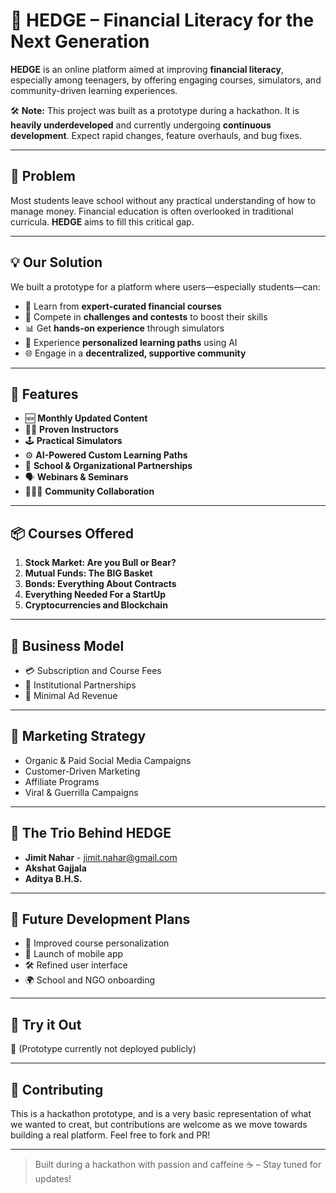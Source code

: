 # 💸 HEDGE – Financial Literacy for the Next Generation

**HEDGE** is an online platform aimed at improving **financial literacy**, especially among teenagers, by offering engaging courses, simulators, and community-driven learning experiences.

🛠️ **Note:** This project was built as a prototype during a hackathon. It is **heavily underdeveloped** and currently undergoing **continuous development**. Expect rapid changes, feature overhauls, and bug fixes.

---

## 🎯 Problem

Most students leave school without any practical understanding of how to manage money. Financial education is often overlooked in traditional curricula. **HEDGE** aims to fill this critical gap.

---

## 💡 Our Solution

We built a prototype for a platform where users—especially students—can:

- 📘 Learn from **expert-curated financial courses**
- 🧠 Compete in **challenges and contests** to boost their skills
- 📊 Get **hands-on experience** through simulators
- 🤖 Experience **personalized learning paths** using AI
- 🌐 Engage in a **decentralized, supportive community**

---

## 🌟 Features

- 🆕 **Monthly Updated Content**
- 🧑‍🏫 **Proven Instructors**
- 🕹️ **Practical Simulators**
- ⚙️ **AI-Powered Custom Learning Paths**
- 🧩 **School & Organizational Partnerships**
- 🗣️ **Webinars & Seminars**
- 🧑‍🤝‍🧑 **Community Collaboration**

---

## 📦 Courses Offered

1. **Stock Market: Are you Bull or Bear?**
2. **Mutual Funds: The BIG Basket**
3. **Bonds: Everything About Contracts**
4. **Everything Needed For a StartUp**
5. **Cryptocurrencies and Blockchain**

---

## 💼 Business Model

- 💳 Subscription and Course Fees
- 🏢 Institutional Partnerships
- 📢 Minimal Ad Revenue

---

## 📣 Marketing Strategy

- Organic & Paid Social Media Campaigns
- Customer-Driven Marketing
- Affiliate Programs
- Viral & Guerrilla Campaigns

---

## 🧠 The Trio Behind HEDGE

- **Jimit Nahar** - jimit.nahar@gmail.com
- **Akshat Gajjala**
- **Aditya B.H.S.**

---

## 📍 Future Development Plans

- 🧪 Improved course personalization
- 📱 Launch of mobile app
- 🛠️ Refined user interface
- 🌍 School and NGO onboarding

---

## 🚀 Try it Out

🔗 (Prototype currently not deployed publicly)

---

## 🤝 Contributing

This is a hackathon prototype, and is a very basic representation of what we wanted to creat, but contributions are welcome as we move towards building a real platform. Feel free to fork and PR!

---

> Built during a hackathon with passion and caffeine ☕ – Stay tuned for updates!

